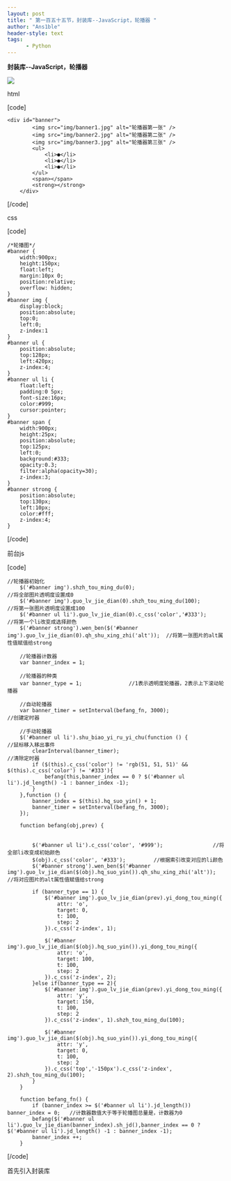 ```yaml
---
layout: post
title: " 第一百五十五节，封装库--JavaScript，轮播器 "
author: "Ans1ble"
header-style: text
tags:
      - Python
---
```


**封装库--JavaScript，轮播器**

**![](https://images2015.cnblogs.com/blog/955761/201702/955761-20170227204133001-471785456.png)**



html

[code]

    <div id="banner">
            <img src="img/banner1.jpg" alt="轮播器第一张" />
            <img src="img/banner2.jpg" alt="轮播器第二张" />
            <img src="img/banner3.jpg" alt="轮播器第三张" />
            <ul>
                <li>●</li>
                <li>●</li>
                <li>●</li>
            </ul>
            <span></span>
            <strong></strong>
        </div>
[/code]

css

[code]

    /*轮播图*/
    #banner {
        width:900px;
        height:150px;
        float:left;
        margin:10px 0;
        position:relative;
        overflow: hidden;
    }
    #banner img {
        display:block;
        position:absolute;
        top:0;
        left:0;
        z-index:1
    }
    #banner ul {
        position:absolute;
        top:128px;
        left:420px;
        z-index:4;
    }
    #banner ul li {
        float:left;
        padding:0 5px;
        font-size:16px;
        color:#999;
        cursor:pointer;
    }
    #banner span {
        width:900px;
        height:25px;
        position:absolute;
        top:125px;
        left:0;
        background:#333;
        opacity:0.3;
        filter:alpha(opacity=30);
        z-index:3;
    }
    #banner strong {
        position:absolute;
        top:130px;
        left:10px;
        color:#fff;
        z-index:4;
    }
[/code]

前台js

[code]

    //轮播器初始化
        $('#banner img').shzh_tou_ming_du(0);                                     //将全部图片透明度设置成0
        $('#banner img').guo_lv_jie_dian(0).shzh_tou_ming_du(100);                //将第一张图片透明度设置成100
        $('#banner ul li').guo_lv_jie_dian(0).c_css('color','#333');              //将第一个li改变成选择颜色
        $('#banner strong').wen_ben($('#banner img').guo_lv_jie_dian(0).qh_shu_xing_zhi('alt'));  //将第一张图片的alt属性值赋值给strong
    
        //轮播器计数器
        var banner_index = 1;
    
        //轮播器的种类
        var banner_type = 1;               //1表示透明度轮播器，2表示上下滚动轮播器
    
        //自动轮播器
        var banner_timer = setInterval(befang_fn, 3000);                      //创建定时器
    
        //手动轮播器
        $('#banner ul li').shu_biao_yi_ru_yi_chu(function () {                //鼠标移入移出事件
            clearInterval(banner_timer);                                      //清除定时器
            if ($(this).c_css('color') != 'rgb(51, 51, 51)' && $(this).c_css('color') != '#333'){
                befang(this,banner_index == 0 ? $('#banner ul li').jd_length() -1 : banner_index -1);
            }
        },function () {
            banner_index = $(this).hq_suo_yin() + 1;
            banner_timer = setInterval(befang_fn, 3000);
        });
    
        function befang(obj,prev) {
    
    
            $('#banner ul li').c_css('color', '#999');                //将全部li改变成初始颜色
            $(obj).c_css('color', '#333');         //根据索引改变对应的li颜色
            $('#banner strong').wen_ben($('#banner img').guo_lv_jie_dian($(obj).hq_suo_yin()).qh_shu_xing_zhi('alt'));  //将对应图片的alt属性值赋值给strong
    
            if (banner_type == 1) {
                $('#banner img').guo_lv_jie_dian(prev).yi_dong_tou_ming({
                    attr: 'o',
                    target: 0,
                    t: 100,
                    step: 2
                }).c_css('z-index', 1);
    
                $('#banner img').guo_lv_jie_dian($(obj).hq_suo_yin()).yi_dong_tou_ming({
                    attr: 'o',
                    target: 100,
                    t: 100,
                    step: 2
                }).c_css('z-index', 2);
            }else if(banner_type == 2){
                $('#banner img').guo_lv_jie_dian(prev).yi_dong_tou_ming({
                    attr: 'y',
                    target: 150,
                    t: 100,
                    step: 2
                }).c_css('z-index', 1).shzh_tou_ming_du(100);
    
                $('#banner img').guo_lv_jie_dian($(obj).hq_suo_yin()).yi_dong_tou_ming({
                    attr: 'y',
                    target: 0,
                    t: 100,
                    step: 2
                }).c_css('top','-150px').c_css('z-index', 2).shzh_tou_ming_du(100);
            }
        }
    
        function befang_fn() {
            if (banner_index >= $('#banner ul li').jd_length()) banner_index = 0;   //计数器数值大于等于轮播图总量是，计数器为0
            befang($('#banner ul li').guo_lv_jie_dian(banner_index).sh_jd(),banner_index == 0 ? $('#banner ul li').jd_length() -1 : banner_index -1);
            banner_index ++;
        }
[/code]

 首先引入封装库

